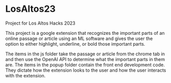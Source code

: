 # LosAltos23
Project for Los Altos Hacks 2023

This project is a google extension that recognizes the important parts of an online passage or article using an ML software and gives the user the option to either highlight, underline, or bold those important parts. 

The items in the js folder take the passage or article from the chrome tab in and then use the OpenAI API to determine what the important parts in them are. 
The items in the popup folder contain the front end development code. They dictate how the extension looks to the user and how the user interacts with the extension. 